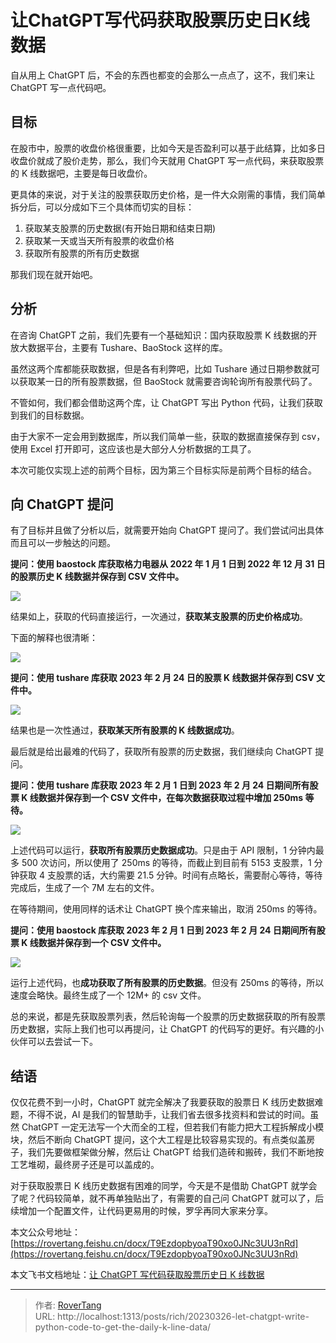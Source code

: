 # 让ChatGPT写代码获取股票历史日K线数据

自从用上 ChatGPT 后，不会的东西也都变的会那么一点点了，这不，我们来让 ChatGPT 写一点代码吧。

## 目标

在股市中，股票的收盘价格很重要，比如今天是否盈利可以基于此结算，比如多日收盘价就成了股价走势，那么，我们今天就用 ChatGPT 写一点代码，来获取股票的 K 线数据吧，主要是每日收盘价。

更具体的来说，对于关注的股票获取历史价格，是一件大众刚需的事情，我们简单拆分后，可以分成如下三个具体而切实的目标：

1. 获取某支股票的历史数据(有开始日期和结束日期)
2. 获取某一天或当天所有股票的收盘价格
3. 获取所有股票的所有历史数据

那我们现在就开始吧。

## 分析

在咨询 ChatGPT 之前，我们先要有一个基础知识：国内获取股票 K 线数据的开放大数据平台，主要有 Tushare、BaoStock 这样的库。

虽然这两个库都能获取数据，但是各有利弊吧，比如 Tushare 通过日期参数就可以获取某一日的所有股票数据，但 BaoStock 就需要咨询轮询所有股票代码了。

不管如何，我们都会借助这两个库，让 ChatGPT 写出 Python 代码，让我们获取到我们的目标数据。

由于大家不一定会用到数据库，所以我们简单一些，获取的数据直接保存到 csv，使用 Excel 打开即可，这应该也是大部分人分析数据的工具了。

本次可能仅实现上述的前两个目标，因为第三个目标实际是前两个目标的结合。

## 向 ChatGPT 提问

有了目标并且做了分析以后，就需要开始向 ChatGPT 提问了。我们尝试问出具体而且可以一步触达的问题。

**提问：使用 baostock 库获取格力电器从 2022 年 1 月 1 日到 2022 年 12 月 31 日的股票历史 K 线数据并保存到 CSV 文件中。**

![](static/ZQN1bv2bNoC7knxL2MdckUnsnDf.png)

结果如上，获取的代码直接运行，一次通过，**获取某支股票的历史价格成功**。

下面的解释也很清晰：

![](static/V6Efbt7LFoQ2Skx2RUlcpLIDnPh.png)

**提问：使用 tushare 库获取 2023 年 2 月 24 日的股票 K 线数据并保存到 CSV 文件中。**

![](static/OhKmbKawlo1tSRxNHqhc0k7PnJh.png)

结果也是一次性通过，**获取某天所有股票的 K 线数据成功**。

最后就是给出最难的代码了，获取所有股票的历史数据，我们继续向 ChatGPT 提问。

**提问：使用 tushare 库获取 2023 年 2 月 1 日到 2023 年 2 月 24 日期间所有股票 K 线数据并保存到一个 CSV 文件中，在每次数据获取过程中增加 250ms 等待。**

![](static/Q5YrbpoCGoyF2Qx206IcaMRfncc.jpg)

上述代码可以运行，**获取所有股票历史数据成功**。只是由于 API 限制，1 分钟内最多 500 次访问，所以使用了 250ms 的等待，而截止到目前有 5153 支股票，1 分钟获取 4 支股票的话，大约需要 21.5 分钟。时间有点略长，需要耐心等待，等待完成后，生成了一个 7M 左右的文件。

在等待期间，使用同样的话术让 ChatGPT 换个库来输出，取消 250ms 的等待。

**提问：使用 baostock 库获取 2023 年 2 月 1 日到 2023 年 2 月 24 日期间所有股票 K 线数据并保存到一个 CSV 文件中。**

![](static/P5s3bwOICo7QSKxuafgcCwp4neh.jpg)

运行上述代码，也**成功获取了所有股票的历史数据**。但没有 250ms 的等待，所以速度会略快。最终生成了一个 12M&#43; 的 csv 文件。

总的来说，都是先获取股票列表，然后轮询每一个股票的历史数据获取的所有股票历史数据，实际上我们也可以再提问，让 ChatGPT 的代码写的更好。有兴趣的小伙伴可以去尝试一下。

## 结语

仅仅花费不到一小时，ChatGPT 就完全解决了我要获取的股票日 K 线历史数据难题，不得不说，AI 是我们的智慧助手，让我们省去很多找资料和尝试的时间。虽然 ChatGPT 一定无法写一个大而全的工程，但若我们有能力把大工程拆解成小模块，然后不断向 ChatGPT 提问，这个大工程是比较容易实现的。有点类似盖房子，我们先要做框架做分解，然后让 ChatGPT 给我们造砖和搬砖，我们不断地按工艺堆砌，最终房子还是可以盖成的。

对于获取股票日 K 线历史数据有困难的同学，今天是不是借助 ChatGPT 就学会了呢？代码较简单，就不再单独贴出了，有需要的自己问 ChatGPT 就可以了，后续增加一个配置文件，让代码更易用的时候，罗孚再同大家来分享。

本文公众号地址：[https://rovertang.feishu.cn/docx/T9EzdopbyoaT90xo0JNc3UU3nRd](https://rovertang.feishu.cn/docx/T9EzdopbyoaT90xo0JNc3UU3nRd)

本文飞书文档地址：[让 ChatGPT 写代码获取股票历史日 K 线数据](https://rovertang.feishu.cn/docx/T9EzdopbyoaT90xo0JNc3UU3nRd)


---

> 作者: [RoverTang](https://rovertang.com)  
> URL: http://localhost:1313/posts/rich/20230326-let-chatgpt-write-python-code-to-get-the-daily-k-line-data/  

